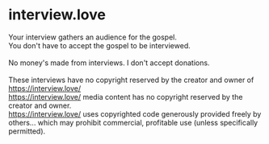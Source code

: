 # interview.love

Your interview gathers an audience for the gospel. <br>
You don't have to accept the gospel to be interviewed. <br><br>
No money's made from interviews. I don't accept donations. <br><br>
These interviews have no copyright reserved by the creator and owner of https://interview.love/ <br>https://interview.love/ media content has no copyright reserved by the creator and owner. <br>
https://interview.love/ uses copyrighted code generously provided freely by others... which may prohibit commercial, profitable use (unless specifically permitted).
 

